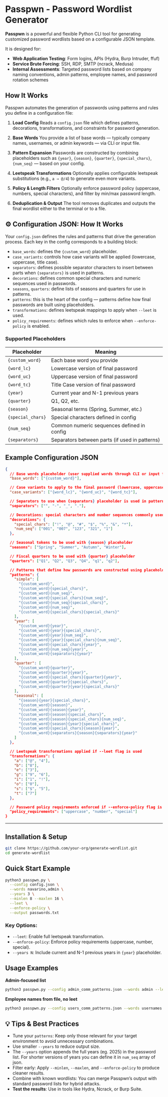 # Passpwn - Password Wordlist Generator

**Passpwn** is a powerful and flexible Python CLI tool for generating customized password wordlists based on a configurable JSON template.

It is designed for:

* **Web Application Testing**: Form logins, APIs (Hydra, Burp Intruder, ffuf)
* **Service Brute Forcing**: SSH, RDP, SMTP (ncrack, Medusa)
* **Internal Assessments**: Targeted password lists based on company naming conventions, admin patterns, employee names, and password rotation schemes



##  How It Works

Passpwn automates the generation of passwords using patterns and rules you define in a configuration file:

1. **Load Config**
   Reads a `config.json` file which defines patterns, decorations, transformations, and constraints for password generation.

2. **Base Words**
   You provide a list of base words — typically company names, usernames, or admin keywords — via CLI or input file.

3. **Pattern Expansion**
   Passwords are constructed by combining placeholders such as `{year}`, `{season}`, `{quarter}`, `{special_chars}`, `{num_seq}` — based on your config.

4. **Leetspeak Transformations**
   Optionally applies configurable leetspeak substitutions (e.g., `a → @/4`) to generate even more variants.

5. **Policy & Length Filters**
   Optionally enforce password policy (uppercase, numbers, special characters), and filter by min/max password length.

6. **Deduplication & Output**
   The tool removes duplicates and outputs the final wordlist either to the terminal or to a file.



## ⚙️ Configuration JSON: How It Works

Your `config.json` defines the rules and patterns that drive the generation process. Each key in the config corresponds to a building block:

* `base_words`: defines the `{custom_word}` placeholder.
* `case_variants`: controls how case variants will be applied (lowercase, uppercase, title case).
* `separators`: defines possible separator characters to insert between parts when `{separators}` is used in patterns.
* `decorations`: defines common special characters and numeric sequences used in passwords.
* `seasons`, `quarters`: define lists of seasons and quarters for use in patterns.
* `patterns`: this is the heart of the config — patterns define how final passwords are built using placeholders.
* `transformations`: defines leetspeak mappings to apply when `--leet` is used.
* `policy_requirements`: defines which rules to enforce when `--enforce-policy` is enabled.

### Supported Placeholders

| Placeholder       | Meaning                                        |
| ----------------- | ---------------------------------------------- |
| `{custom_word}`   | Each base word you provide                     |
| `{word_lc}`       | Lowercase version of final password            |
| `{word_uc}`       | Uppercase version of final password            |
| `{word_tc}`       | Title Case version of final password           |
| `{year}`          | Current year and N-1 previous years            |
| `{quarter}`       | Q1, Q2, etc.                                   |
| `{season}`        | Seasonal terms (Spring, Summer, etc.)          |
| `{special_chars}` | Special characters defined in config           |
| `{num_seq}`       | Common numeric sequences defined in config     |
| `{separators}`    | Separators between parts (if used in patterns) |



## Example Configuration JSON

```json
{
  // Base words placeholder (user supplied words through CLI or input file)
  "base_words": ["{custom_word}"],

  // Case variants to apply to the final password (lowercase, uppercase, titlecase)
  "case_variants": ["{word_lc}", "{word_uc}", "{word_tc}"],

  // Separators to use when {separators} placeholder is used in patterns
  "separators": ["", "-", "_", "."],

  // Decorations: special characters and number sequences commonly used in passwords
  "decorations": {
    "special_chars": ["!", "@", "#", "$", "%", "&", "*"],
    "num_seq": ["001", "007", "123", "321", "1"]
  },

  // Seasonal tokens to be used with {season} placeholder
  "seasons": ["Spring", "Summer", "Autumn", "Winter"],

  // Fiscal quarters to be used with {quarter} placeholder
  "quarters": ["Q1", "Q2", "Q3", "Q4", "q1", "q2"],

  // Patterns that define how passwords are constructed using placeholders
  "patterns": {
    "simple": [
      "{custom_word}",
      "{custom_word}{special_chars}",
      "{custom_word}{num_seq}",
      "{custom_word}{special_chars}{num_seq}",
      "{custom_word}{num_seq}{special_chars}",
      "{custom_word}{num_seq}",
      "{custom_word}{special_chars}{special_chars}"
    ],
    "year": [
      "{custom_word}{year}",
      "{custom_word}{year}{special_chars}",
      "{custom_word}{year}{num_seq}",
      "{custom_word}{year}{special_chars}{num_seq}",
      "{custom_word}{special_chars}{year}",
      "{custom_word}{num_seq}{year}",
      "{custom_word}{separators}{year}"
    ],
    "quarter": [
      "{custom_word}{quarter}",
      "{custom_word}{quarter}{year}",
      "{custom_word}{special_chars}{quarter}{year}",
      "{custom_word}{quarter}{special_chars}",
      "{custom_word}{quarter}{year}{special_chars}"
    ],
    "seasonal": [
      "{season}{year}{special_chars}",
      "{custom_word}{season}",
      "{custom_word}{season}{year}",
      "{custom_word}{season}{special_chars}",
      "{custom_word}{season}{special_chars}{num_seq}",
      "{custom_word}{season}{year}{special_chars}",
      "{custom_word}{special_chars}{season}{year}",
      "{custom_word}{separators}{season}{separators}{year}"
    ]
  },

  // Leetspeak transformations applied if --leet flag is used
  "transformations": {
    "a": ["@", "4"],
    "b": ["8"],
    "e": ["3"],
    "g": ["9", "6"],
    "i": ["1", "!"],
    "o": ["0"],
    "s": ["$", "5"],
    "t": ["7"]
  },

  // Password policy requirements enforced if --enforce-policy flag is used
  "policy_requirements": ["uppercase", "number", "special"]
}
```


---

## Installation & Setup

```bash
git clone https://github.com/your-org/generate-wordlist.git
cd generate-wordlist
```

## Quick Start Example

```bash
python3 passpwn.py \
  --config config.json \
  --words navarino,admin \
  --years 3 \
  --minlen 8 --maxlen 16 \
  --leet \
  --enforce-policy \
  --output passwords.txt
```

### Key Options:

* `--leet`: Enable full leetspeak transformation.
* `--enforce-policy`: Enforce policy requirements (uppercase, number, special).
* `--years N`: Include current and N-1 previous years in `{year}` placeholder.



## Usage Examples

**Admin-focused list**

```bash
python3 passpwn.py --config admin_comm_patterns.json --words admin --leet --enforce-policy --output admin_pwds.txt
```

**Employee names from file, no leet**

```bash
python3 passpwn.py --config users_comm_patterns.json --words usernames.txt --years 2 --output employees_list.txt
```



## 💡 Tips & Best Practices

* Tune your `patterns`: Keep only those relevant for your target environment to avoid unnecessary combinations.
* Use smaller `--years` to reduce output size.
* The `--years` option appends the full years (eg. 2025) in the password list. For shorter versions of years you can define it in `num_seq` array of json.
* Filter early: Apply `--minlen`, `--maxlen`, and `--enforce-policy` to produce cleaner results.
* Combine with known wordlists: You can merge Passpwn’s output with standard password lists for hybrid attacks.
* **Test the results**: Use in tools like Hydra, Ncrack, or Burp Suite.



